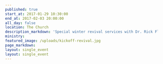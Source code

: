 ```yaml
---
published: true
start_at: 2017-01-29 10:30:00
end_at: 2017-02-03 20:00:00
all_day: false
location: The Church
description_markdown: 'Special winter revival services with Dr. Rick Flanders!'
ministry:
featured_image: /uploads/kickoff-revival.jpg
page_markdown:
layout: single_event
layout: single_event
---
```

